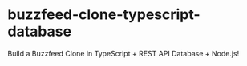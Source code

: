 # buzzfeed-clone-typescript-database
Build a Buzzfeed Clone in TypeScript + REST API Database + Node.js!
